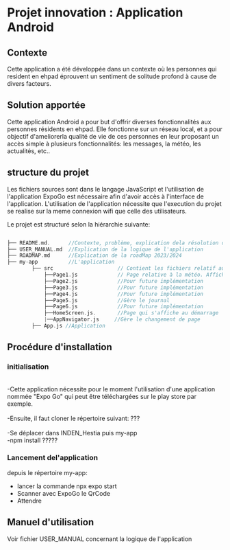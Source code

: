 
# Projet innovation : Application Android 

## Contexte 

Cette application a été développée dans un contexte où les personnes qui resident en ehpad éprouvent un sentiment de solitude profond à cause de divers facteurs.

## Solution apportée 
Cette application Android a pour but d'offrir diverses fonctionnalités aux personnes résidents en ehpad. Elle fonctionne sur un réseau local, et a pour objectif d'ameliorerla qualité de vie de ces personnes en leur proposant un accès simple à plusieurs fonctionnalités: les messages, la météo, les actualités, etc.. 


## structure du projet
Les fichiers sources sont dans le langage JavaScript et l'utilisation de l'application ExpoGo est nécessaire afin d'avoir accès à l'interface de l'application.
L'utilisation de l'application nécessite que l'execution du projet se realise sur la meme connexion wifi que celle des utilisateurs.

Le projet est structuré selon la hiérarchie suivante:
```c

├── README.md.      //Contexte, problème, explication dela résolution du problème.
├── USER_MANUAL.md  //Explication de la logique de l'application
├── ROADMAP.md      //Explication de la roadMap 2023/2024
├── my-app          //L'application 
        ├── src                     // Contient les fichiers relatif au code de l'application
            ├──Page1.js             // Page relative à la météo. Affiche la météo de Rennes.
            ├──Page2.js             //Pour future implémentation 
            ├──Page3.js             //Pour future implémentation 
            ├──Page4.js             //Pour future implémentation 
            ├──Page5.js             //Gère le journal 
            ├──Page6.js             //Pour future implémentation
            ├──HomeScreen.js.       //Page qui s'affiche au démarrage
            |──AppNavigator.js     //Gère le changement de page
        ├── App.js //Application  
```

## Procédure d'installation
### initialisation 
<br>-Cette application nécessite pour le moment l'utilisation d'une application nommée "Expo Go" qui peut être téléchargées sur le play store par exemple.</br>
<br>-Ensuite, il faut cloner le répertoire suivant: ???</br>
<br>-Se déplacer dans INDEN_Hestia puis my-app</br>
-npm install ?????
### Lancement del'application 
depuis le répertoire my-app:
- lancer la commande npx expo start
- Scanner avec ExpoGo le QrCode
- Attendre



## Manuel d'utilisation
Voir fichier USER_MANUAL concernant la logique de l'application
